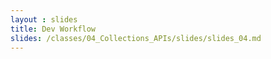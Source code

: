 ```yaml
---
layout : slides
title: Dev Workflow
slides: /classes/04_Collections_APIs/slides/slides_04.md
---
```

